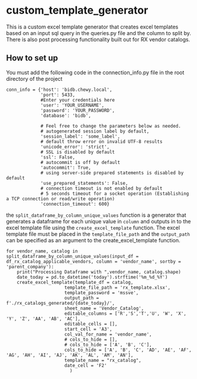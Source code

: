 # custom_template_generator
This is a custom excel template generator that creates excel templates based on an input sql query in the queries.py file and the column to split by. 
There is also post processing functionality built out for RX vendor catalogs.


## How to set up
You must add the following code in the connection_info.py file in the root directory of the project
```
conn_info = {'host': 'bidb.chewy.local',
             'port': 5433,
             #Enter your credentials here
             'user': 'YOUR_USERNAME',
             'password': 'YOUR_PASSWORD',
             'database': 'bidb',
             
             # Feel free to change the parameters below as needed.
             # autogenerated session label by default,
             'session_label': 'some_label',
             # default throw error on invalid UTF-8 results
             'unicode_error': 'strict',
             # SSL is disabled by default
             'ssl': False,
             # autocommit is off by default
             'autocommit': True,
             # using server-side prepared statements is disabled by default
             'use_prepared_statements': False,
             # connection timeout is not enabled by default
             # 5 seconds timeout for a socket operation (Establishing a TCP connection or read/write operation)
             'connection_timeout': 600}
```
the ```split_dataframe_by_column_unique_values``` function is a generator that generates a dataframe for each unique value in ```column``` and outputs in to the excel template file using the ```create_excel_template``` function.
The excel template file must be placed in the ```template_file_path``` and the ```output_path``` can be specified as an argument to the create_excel_template function.


```
for vendor_name, catalog in split_dataframe_by_column_unique_values(input_df = df_rx_catalog_applicable_vendors, column = 'vendor_name', sortby = 'parent_company'):
    print("Processing Dataframe with ",vendor_name, catalog.shape)
    date_today = pd.to_datetime('today').strftime('%m_%d_%Y')
    create_excel_template(template_df = catalog,
                      template_file_path = 'rx_template.xlsx',
                      template_password = 'mssve',
                      output_path = f'./rx_catalogs_generated/{date_today}/',
                      sheet_name = 'Vendor_Catalog',
                      editable_columns = ['R','S','T','U', 'W', 'X', 'Y', 'Z', 'AA', 'AB', 'AC'],
                      editable_cells = [],
                      start_cell = 'A3',
                      col_val_for_name = 'vendor_name',
                      # cols_to_hide = [],
                      # cols_to_hide = ['A', 'B', 'C'],
                      cols_to_hide = ['A', 'B', 'C', 'AD', 'AE', 'AF', 'AG', 'AH', 'AI', 'AJ', 'AK', 'AL', 'AM', 'AN'],
                      template_name = "rx_catalog",
                      date_cell = 'F2'
                        )
```
